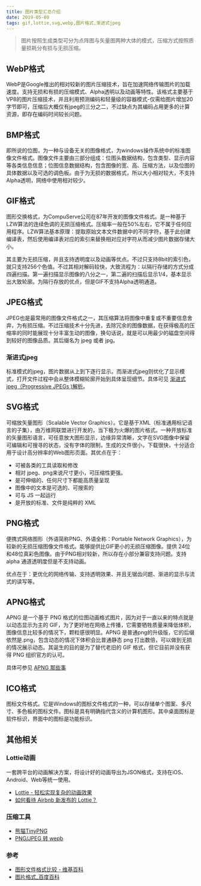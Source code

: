 ```yaml
---
title: 图片类型汇总介绍
date: 2019-05-09
tags: gif,lottie,svg,webp,图片格式,渐进式jpeg
---
```


> 图片按照生成类型可分为点阵图与矢量图两种大体的模式，压缩方式按照质量损耗分有损与无损压缩。

## WebP格式

WebP是Google推出的相对较新的图片压缩技术，旨在加速网络传输图片的加载速度。支持无损和有损的压缩模式、Alpha透明以及动画等特性。该格式主要基于VP8的图片压缩技术，并且利用预测编码和轻量级的容器模式-仅需给图片增加20字节即可，压缩后大概仅有jpeg的三分之二，不过缺点为其编码占用更多的计算资源，即存在编码时间较长问题。

## BMP格式

即所说的位图，为一种与设备无关的图像格式，为windows操作系统中的标准图像文件格式。图像文件主要由三部分组成：位图头数据结构，包含类型、显示内容等各类信息信息；位图信息数据结构，包含图像的宽、高、压缩方法，以及位图的具体数据以及可选的调色板。由于为无损的数据格式，所以大小相对较大，不支持Alpha透明，网络中使用相对较少。

## GIF格式

图形交换格式，为CompuServe公司在87年开发的图像文件格式。是一种基于LZW算法的连续色调的无损压缩格式。压缩率一般在50%左右，它不属于任何应用程序。LZW算法基本原理：提取原始文本文件数据中的不同字符，基于此创建编译表，然后使用编译表对应的索引来替换相对应对字符从而减少图片数据存储大小。

其主要为无损压缩，并且支持透明度以及动画等优点。不过只支持8bit的索引色，就只支持256个色值。不过其相对解码较快，大致流程为：以隔行存储的方式分成四遍扫描。第一遍扫描显示图像的八分之一，第二遍的扫描后显示1/4，基本显示出大致轮廓。为隔行存放的优点，但是GIF不支持Alpha透明通道。

## JPEG格式

JPEG也是最常用的图像文件格式之一，其压缩算法将图像中重复或不重要信息舍弃，为有损压缩。不过压缩技术十分先进，去除冗余的图像数据，在获得极高的压缩率的同时能展现十分丰富生动的图像，换句话说，就是可以用最少的磁盘空间得到较好的图像品质。其后缀名为 jpeg 或者 jpg。

### 渐进式jpeg 

标准模式的jpeg，图片数据从上到下逐行显示。而渐进式jpeg则优化了显示模式，打开文件过程中会从整体模糊轮廓开始到具体呈现细节。具体可见 [渐进式jpeg（Progressive JPEGs )解析](https://www.jianshu.com/p/e1b9d9aa9fc0)。

## SVG格式

可缩放矢量图形（Scalable Vector Graphics）。它是基于XML（标准通用标记语言的子集），由万维网联盟进行开发的，当下极为火爆的图片格式。一种开放标准的矢量图形语言，可任意放大图形显示，边缘异常清晰，文字在SVG图像中保留可编辑和可搜寻的状态，没有字体的限制，生成的文件很小，下载很快，十分适合用于设计高分辨率的Web图形页面。其优点在于：

- 可被各类的工具读取和修改
- 相对 jpeg、png来说尺寸更小，可压缩性更强。
- 是可伸缩的、任何尺寸下都能高质量呈现
- 图像中的文本是可选的、可搜索的
- 可与 JS 一起运行
- 是开放的标准、文件是纯粹的 XML

## PNG格式

便携式网络图形（外语简称PNG、外语全称：Portable Network Graphics），为较新的无损压缩图像文件格式。能够提供比GIF更小的无损压缩图像。提供 24位和48位真彩色图像。由于PNG相对较新，所以存在小部分兼容支持问题。支持 alpha 通道透明度但是不支持动画。

优点在于：更优化的网络传输、支持透明效果、并且无锯齿问题、渐进的显示与流式的读写等。

## APNG格式

APNG 是一个基于 PNG 格式的位图动画格式图片，因为对于一直以来的特点就是以动态显示为主的 GIF，为了更好地在网络上传播，它需要牺牲质量来降低体积，图像信息比较多的情况下，颗粒感很明显。APNG 是普通png的升级版，它的后缀依然是.png，包含动态的情况下体积会比普通静态 png 打出数倍，可以做到无损的情况展示动态。其诞生的目的是为了替代老旧的 GIF 格式，但它目前并没有获得 PNG 组织官方的认可。

具体可参见 [APNG 那些事](https://aotu.io/notes/2016/11/07/apng/index.html)

## ICO格式
图标文件格式。它是Windows的图标文件格式的一种，可以存储单个图案、多尺寸、多色板的图标文件。图标是具有明确指代含义的计算机图形。其中桌面图标是软件标识，界面中的图标是功能标识。


## 其他相关

### Lottie动画
一套跨平台的动画解决方案，将设计好的动画导出为JSON格式，支持在iOS、Android、Web等统一使用。

- [Lottie - 轻松实现复杂的动画效果](https://juejin.im/post/5b62e2bae51d4534c34a65e3)
- [如何看待 Airbnb 新发布的 Lottie？](https://www.zhihu.com/question/55315505)

### 压缩工具

- [熊猫TinyPNG](https://tinypng.com/)
- [PNG/JPEG 转 wepb](http://zhitu.isux.us/)

### 参考

- [图形文件格式比较 - 维基百科](https://zh.wikipedia.org/wiki/%E5%9B%BE%E5%BD%A2%E6%96%87%E4%BB%B6%E6%A0%BC%E5%BC%8F%E6%AF%94%E8%BE%83)
- [图片格式_百度百科](https://baike.baidu.com/item/%E5%9B%BE%E7%89%87%E6%A0%BC%E5%BC%8F)
